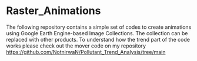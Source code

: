 # Raster_Animations
The following repository contains a simple set of codes to create animations using Google Earth Engine-based Image Collections.
The collection can be replaced with other products. To understand how the trend part of the code works please check out the mover code on my repository https://github.com/NotnirwaN/Pollutant_Trend_Analysis/tree/main 

